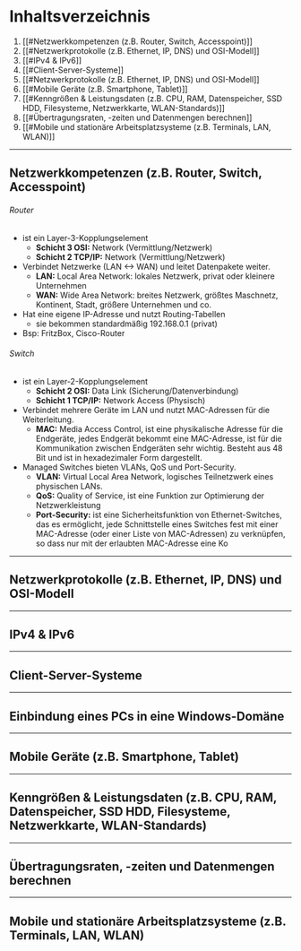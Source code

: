 
# Inhaltsverzeichnis

1. [[#Netzwerkkompetenzen (z.B. Router, Switch, Accesspoint)]]
2. [[#Netzwerkprotokolle (z.B. Ethernet, IP, DNS) und OSI-Modell]]
3. [[#IPv4 & IPv6]]
4. [[#Client-Server-Systeme]]
5. [[#Netzwerkprotokolle (z.B. Ethernet, IP, DNS) und OSI-Modell]]
6. [[#Mobile Geräte (z.B. Smartphone, Tablet)]]
7. [[#Kenngrößen & Leistungsdaten (z.B. CPU, RAM, Datenspeicher, SSD HDD, Filesysteme, Netzwerkkarte, WLAN-Standards)]]
8. [[#Übertragungsraten, -zeiten und Datenmengen berechnen]]
9. [[#Mobile und stationäre Arbeitsplatzsysteme (z.B. Terminals, LAN, WLAN)]]
---

## Netzwerkkompetenzen (z.B. Router, Switch, Accesspoint)

###### Router
- ist ein Layer-3-Kopplungselement
	- **Schicht 3 OSI:** Network (Vermittlung/Netzwerk)
	- **Schicht 2 TCP/IP:** Network (Vermittlung/Netzwerk)
- Verbindet Netzwerke (LAN <-> WAN) und leitet Datenpakete weiter.
	- **LAN:** Local Area Network: lokales Netzwerk, privat oder kleinere Unternehmen
	- **WAN:** Wide Area Network: breites Netzwerk, größtes Maschnetz, Kontinent, Stadt, größere Unternehmen und co.
- Hat eine eigene IP-Adresse und nutzt Routing-Tabellen
	- sie bekommen standardmäßig 192.168.0.1 (privat)
- Bsp: FritzBox, Cisco-Router
###### Switch
- ist ein Layer-2-Kopplungselement
	- **Schicht 2 OSI:** Data Link (Sicherung/Datenverbindung)
	- **Schicht 1 TCP/IP:** Network Access (Physisch)
- Verbindet mehrere Geräte im LAN und nutzt MAC-Adressen für die Weiterleitung.
	- **MAC:** Media Access Control, ist eine physikalische Adresse für die Endgeräte, jedes Endgerät bekommt eine MAC-Adresse, ist für die Kommunikation zwischen Endgeräten sehr wichtig. Besteht aus 48 Bit und ist in hexadezimaler Form dargestellt.
- Managed Switches bieten VLANs, QoS und Port-Security.
	- **VLAN:** Virtual Local Area Network, logisches Teilnetzwerk eines physischen LANs.
	- **QoS:** Quality of Service, ist eine Funktion zur Optimierung der Netzwerkleistung
	- **Port-Security:** ist eine Sicherheitsfunktion von Ethernet-Switches, das es ermöglicht, jede Schnittstelle eines Switches fest mit einer MAC-Adresse (oder einer Liste von MAC-Adressen) zu verknüpfen, so dass nur mit der erlaubten MAC-Adresse eine Ko


----

## Netzwerkprotokolle (z.B. Ethernet, IP, DNS) und OSI-Modell



---
## IPv4 & IPv6


---
## Client-Server-Systeme


---
## Einbindung eines PCs in eine Windows-Domäne

---
## Mobile Geräte (z.B. Smartphone, Tablet)




---
## Kenngrößen & Leistungsdaten (z.B. CPU, RAM, Datenspeicher, SSD HDD, Filesysteme, Netzwerkkarte, WLAN-Standards)




---
## Übertragungsraten, -zeiten und Datenmengen berechnen



---
## Mobile und stationäre Arbeitsplatzsysteme (z.B. Terminals, LAN, WLAN)



